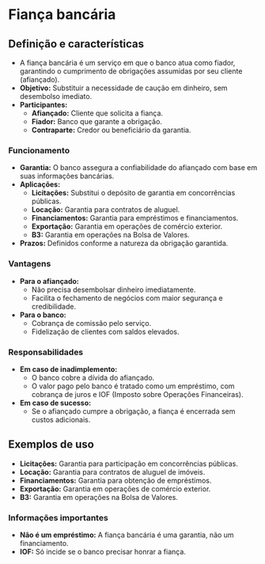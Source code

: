 # Fiança bancária

## Definição e características
- A fiança bancária é um serviço em que o banco atua como fiador, garantindo o cumprimento de obrigações assumidas por seu cliente (afiançado).
- **Objetivo:** Substituir a necessidade de caução em dinheiro, sem desembolso imediato.
- **Participantes:**
  - **Afiançado:** Cliente que solicita a fiança.
  - **Fiador:** Banco que garante a obrigação.
  - **Contraparte:** Credor ou beneficiário da garantia.

### Funcionamento
- **Garantia:** O banco assegura a confiabilidade do afiançado com base em suas informações bancárias.
- **Aplicações:**
  - **Licitações:** Substitui o depósito de garantia em concorrências públicas.
  - **Locação:** Garantia para contratos de aluguel.
  - **Financiamentos:** Garantia para empréstimos e financiamentos.
  - **Exportação:** Garantia em operações de comércio exterior.
  - **B3:** Garantia em operações na Bolsa de Valores.
- **Prazos:** Definidos conforme a natureza da obrigação garantida.

### Vantagens
- **Para o afiançado:**
  - Não precisa desembolsar dinheiro imediatamente.
  - Facilita o fechamento de negócios com maior segurança e credibilidade.
- **Para o banco:**
  - Cobrança de comissão pelo serviço.
  - Fidelização de clientes com saldos elevados.

### Responsabilidades
- **Em caso de inadimplemento:**
  - O banco cobre a dívida do afiançado.
  - O valor pago pelo banco é tratado como um empréstimo, com cobrança de juros e IOF (Imposto sobre Operações Financeiras).
- **Em caso de sucesso:**
  - Se o afiançado cumpre a obrigação, a fiança é encerrada sem custos adicionais.

## Exemplos de uso
- **Licitações:** Garantia para participação em concorrências públicas.
- **Locação:** Garantia para contratos de aluguel de imóveis.
- **Financiamentos:** Garantia para obtenção de empréstimos.
- **Exportação:** Garantia em operações de comércio exterior.
- **B3:** Garantia em operações na Bolsa de Valores.

### Informações importantes
- **Não é um empréstimo:** A fiança bancária é uma garantia, não um financiamento.
- **IOF:** Só incide se o banco precisar honrar a fiança.
